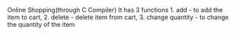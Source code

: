 Online Shopping(through C Compiler)
It has 3 functions 1. add - to add the item to cart, 2. delete - delete item from cart, 3. change quantity - to change the quantity of the item  
